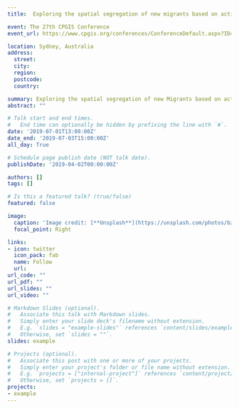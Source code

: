```yaml
---
title:  Exploring the spatial segregation of new migrants based on activity space

event: The 27th CPGIS Conference
event_url: https://www.cpgis.org/conferences/ConferenceDefault.aspx?ID=75

location: Sydney, Australia
address:
  street: 
  city: 
  region: 
  postcode: 
  country: 

summary: Exploring the spatial segregation of new Migrants based on activity space
abstract: ""

# Talk start and end times.
#   End time can optionally be hidden by prefixing the line with `#`.
date: '2019-07-01T13:00:00Z'
date_end: '2019-07-03T15:00:00Z'
all_day: True

# Schedule page publish date (NOT talk date).
publishDate: '2019-04-02T00:00:00Z'

authors: []
tags: []

# Is this a featured talk? (true/false)
featured: false

image:
  caption: 'Image credit: [**Unsplash**](https://unsplash.com/photos/bzdhc5b3Bxs)'
  focal_point: Right

links:
- icon: twitter
  icon_pack: fab
  name: Follow
  url: 
url_code: ""
url_pdf: ""
url_slides: ""
url_video: ""

# Markdown Slides (optional).
#   Associate this talk with Markdown slides.
#   Simply enter your slide deck's filename without extension.
#   E.g. `slides = "example-slides"` references `content/slides/example-slides.md`.
#   Otherwise, set `slides = ""`.
slides: example

# Projects (optional).
#   Associate this post with one or more of your projects.
#   Simply enter your project's folder or file name without extension.
#   E.g. `projects = ["internal-project"]` references `content/project/deep-learning/index.md`.
#   Otherwise, set `projects = []`.
projects:
- example
---
```


